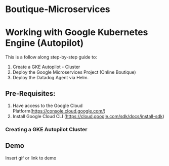 # Boutique-Microservices

# Working with Google Kubernetes Engine (Autopilot)

This is a follow along step-by-step guide to:
1. Create a GKE Autopilot - Cluster
2. Deploy the Google Microservices Project (Online Boutique)
3. Deploy the Datadog Agent via Helm.


## Pre-Requisites:
1. Have access to the Google Cloud Platform(https://console.cloud.google.com/)
2. Install Google Cloud CLI (https://cloud.google.com/sdk/docs/install-sdk)

### Creating a GKE Autopilot Cluster


## Demo

Insert gif or link to demo

